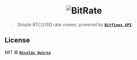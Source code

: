 <h1 align="center">
  <img src="https://cdn.rawgit.com/nhsz/bitrate/master/images/icon-192x192.png" alt="BitRate">
  <br>
</h1>

> Simple BTC/USD rate viewer, powered by **[`Bitfinex API`](http://docs.bitfinex.com/v2/docs)**.

## License

MIT © **[`Nicolás Quiroz`](https://nicolasquiroz.com)**
